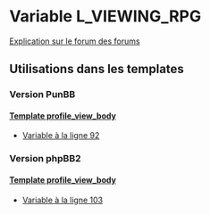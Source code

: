 # Variable L_VIEWING_RPG
[Explication sur le forum des forums](http://forum.forumactif.com/t294113-listing-des-variables#L_VIEWING_RPG)
## Utilisations dans les templates
### Version PunBB
#### [Template profile_view_body](punbb/profile_view_body.md)
* [Variable à la ligne 92](../punbb/profile_view_body.tpl#L92)
### Version phpBB2
#### [Template profile_view_body](subsilver/profile_view_body.md)
* [Variable à la ligne 103](../subsilver/profile_view_body.tpl#L103)
